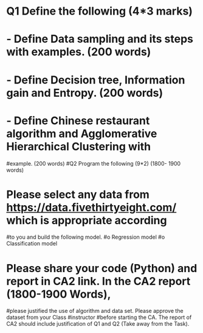 # Q1 Define the following (4*3 marks)
# - Define Data sampling and its steps with examples. (200 words)
# - Define Decision tree, Information gain and Entropy. (200 words)
# - Define Chinese restaurant algorithm and Agglomerative Hierarchical Clustering with
#example. (200 words)
#Q2 Program the following (9*2) (1800- 1900 words)
# Please select any data from https://data.fivethirtyeight.com/ which is appropriate according
#to you and build the following model.
#o Regression model
#o Classification model
# Please share your code (Python) and report in CA2 link. In the CA2 report (1800-1900 Words),
#please justified the use of algorithm and data set. Please approve the dataset from your Class #instructor
#before starting the CA. The report of CA2 should include justification of Q1 and Q2 (Take away from
the Task). 